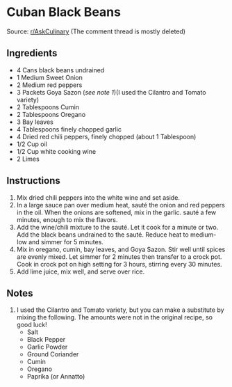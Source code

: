 Cuban Black Beans
=================

Source: [r/AskCulinary](http://www.reddit.com/r/AskCulinary/comments/10kvz7/i_would_like_to_get_more_protein_from_beans_but_i/c6ef6fp) (The comment thread is mostly deleted)

Ingredients
-----------
* 4 Cans black beans undrained
* 1 Medium Sweet Onion
* 2 Medium red peppers
* 3 Packets Goya Sazon (_see note 1_)(I used the Cilantro and Tomato variety)
* 2 Tablespoons Cumin
* 2 Tablespoons Oregano
* 3 Bay leaves
* 4 Tablespoons finely chopped garlic
* 4 Dried red chili peppers, finely chopped (about 1 Tablespoon)
* 1/2 Cup oil
* 1/2 Cup white cooking wine
* 2 Limes

Instructions
------------
1. Mix dried chili peppers into the white wine and set aside.
2. In a large sauce pan over medium heat, sauté the onion and red peppers in the oil. When the onions are softened, mix in the garlic. sauté a few minutes, enough to mix the flavors.
3. Add the wine/chili mixture to the sauté. Let it cook for a minute or two. Add the black beans undrained to the sauté. Reduce heat to medium-low and simmer for 5 minutes.
4. Mix in oregano, cumin, bay leaves, and Goya Sazon. Stir well until spices are evenly mixed. Let simmer for 2 minutes then transfer to a crock pot. Cook in crock pot on high setting for 3 hours, stirring every 30 minutes.
5. Add lime juice, mix well, and serve over rice.

Notes
-----
1. I used the Cilantro and Tomato variety, but you can make a substitute by mixing the following. The amounts were not in the original recipe, so good luck!
   * Salt
   * Black Pepper
   * Garlic Powder
   * Ground Coriander
   * Cumin
   * Oregano
   * Paprika (or Annatto)
